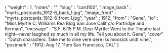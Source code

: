 {
  "weight" : 1,
  "notes" : "",
  "slug" : "card102",
  "image_back" : "myrts_postcards_1912-6_back_1.jpg",
  "image_front" : "myrts_postcards_1912-6_front_1.jpg",
  "year" : 1912,
  "from" : "Gene",
  "to" : "Miss Myrtle C. Williams Rea Bldg San Jose Calif c/o Partridge and Kerman",
  "message" : "S.F. 6:15 P.M. Dear Myrtle: Went to the Theatre last night--never laughed so much in all my life. Tell you about it. Gene",
  "cover" : "Dutch characters: Take me to dine vere dere iss moosick undt vine.",
  "postmark" : "1912: Aug 17, 11pm San Francisco, CAL"
}
